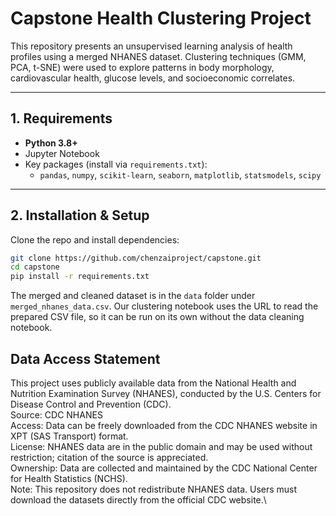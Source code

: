 # Capstone Health Clustering Project

This repository presents an unsupervised learning analysis of health profiles using a merged NHANES dataset. Clustering techniques (GMM, PCA, t-SNE) were used to explore patterns in body morphology, cardiovascular health, glucose levels, and socioeconomic correlates.

---

## 1. Requirements

- **Python 3.8+**
- Jupyter Notebook
- Key packages (install via `requirements.txt`):
  - `pandas`, `numpy`, `scikit-learn`, `seaborn`, `matplotlib`, `statsmodels`, `scipy`

---

## 2. Installation & Setup

Clone the repo and install dependencies:

```bash
git clone https://github.com/chenzaiproject/capstone.git
cd capstone
pip install -r requirements.txt
```
The merged and cleaned dataset is in the `data` folder under `merged_nhanes_data.csv`. Our clustering notebook uses the URL to read the prepared CSV file, so it can be run on its own without the data cleaning notebook.

## Data Access Statement
This project uses publicly available data from the National Health and Nutrition Examination Survey (NHANES), conducted by the U.S. Centers for Disease Control and Prevention (CDC).\
Source: CDC NHANES\
Access: Data can be freely downloaded from the CDC NHANES website in XPT (SAS Transport) format.\
License: NHANES data are in the public domain and may be used without restriction; citation of the source is appreciated.\
Ownership: Data are collected and maintained by the CDC National Center for Health Statistics (NCHS).\
Note: This repository does not redistribute NHANES data. Users must download the datasets directly from the official CDC website.\
